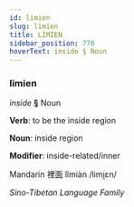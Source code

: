 ```yaml
---
id: limien
slug: limien
title: LİMİEN
sidebar_position: 770
hoverText: inside § Noun
---
```


### limien

*inside* **§** Noun

**Verb**: to be the inside region

**Noun**: inside region

**Modifier**: inside-related/inner

Mandarin 裡面 lǐmiàn /limi̯ɛn/

*Sino-Tibetan Language Family*